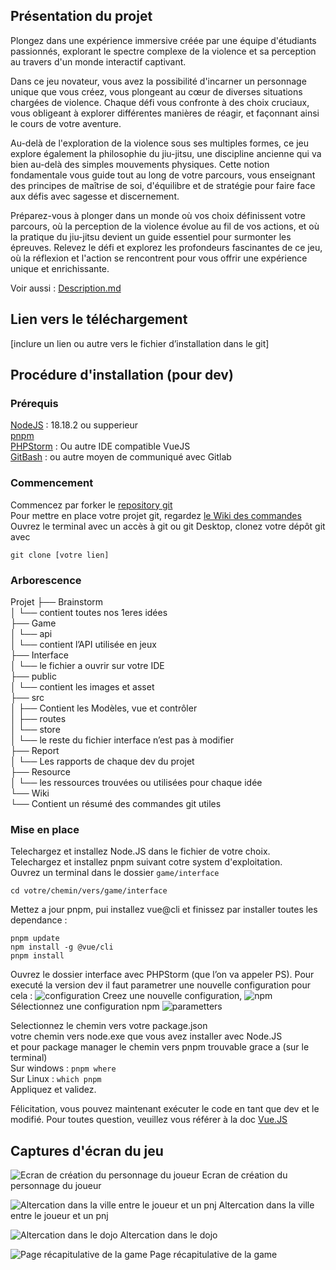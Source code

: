 ## Présentation du projet 

Plongez dans une expérience immersive créée par une équipe d'étudiants passionnés, explorant le spectre complexe de la violence et sa perception au travers d'un monde interactif captivant.  

Dans ce jeu novateur, vous avez la possibilité d'incarner un personnage unique que vous créez, vous plongeant au cœur de diverses situations chargées de violence. Chaque défi vous confronte à des choix cruciaux, vous obligeant à explorer différentes manières de réagir, et façonnant ainsi le cours de votre aventure.  

Au-delà de l'exploration de la violence sous ses multiples formes, ce jeu explore également la philosophie du jiu-jitsu, une discipline ancienne qui va bien au-delà des simples mouvements physiques. Cette notion fondamentale vous guide tout au long de votre parcours, vous enseignant des principes de maîtrise de soi, d'équilibre et de stratégie pour faire face aux défis avec sagesse et discernement.  

Préparez-vous à plonger dans un monde où vos choix définissent votre parcours, où la perception de la violence évolue au fil de vos actions, et où la pratique du jiu-jitsu devient un guide essentiel pour surmonter les épreuves. Relevez le défi et explorez les profondeurs fascinantes de ce jeu, où la réflexion et l'action se rencontrent pour vous offrir une expérience unique et enrichissante.

Voir aussi : [Description.md](./Description.md)

## Lien vers le téléchargement

[inclure un lien ou autre vers le fichier d’installation dans le git]


## Procédure d'installation (pour dev)
### Prérequis
[NodeJS](https://nodejs.org/en) : 18.18.2 ou supperieur </br>
[pnpm](https://pnpm.io/installation)</br>
[PHPStorm](https://www.jetbrains.com/fr-fr/phpstorm/) : Ou autre IDE compatible VueJS</br>
[GitBash](https://git-scm.com/downloads) : ou autre moyen de communiqué avec Gitlab

### Commencement
Commencez par forker le [repository git]( https://gitlab.unistra.fr/maes-t3/maj23-t3-d)</br>
Pour mettre en place votre projet git, regardez [le Wiki des commandes](wiki/git_commands.md)
Ouvrez le terminal avec un accès à git ou git Desktop, clonez votre dépôt git avec 
```
git clone [votre lien]
```

### Arborescence
Projet
├── Brainstorm</br>
│   └── contient toutes nos 1eres idées</br>
├── Game</br>
│   └── api</br>
│       └── contient l’API utilisée en jeux</br>
├── Interface</br>
│   └── le fichier a ouvrir sur votre IDE</br>
├── public</br>
│   └── contient les images et asset</br>
├── src</br>
│   ├── Contient les Modèles, vue et contrôler</br>
│   ├── routes</br>
│   └── store</br>
│   └── le reste du fichier interface n’est pas à modifier</br>
├── Report</br>
│   └── Les rapports de chaque dev du projet</br>
├── Resource</br>
│   └── les ressources trouvées ou utilisées pour chaque idée</br>
└── Wiki</br>
    └── Contient un résumé des commandes git utiles</br>

### Mise en place
Telechargez et installez Node.JS dans le fichier de votre choix.</br>
Telechargez et installez pnpm suivant cotre system d'exploitation.</br>
Ouvrez un terminal dans le dossier `game/interface`
```
cd votre/chemin/vers/game/interface
```
Mettez a jour pnpm, pui installez vue@cli et finissez par installer toutes les dependance :
```
pnpm update
npm install -g @vue/cli
pnpm install
```
Ouvrez le dossier interface avec PHPStorm (que l’on va appeler PS). Pour executé la version dev il faut parametrer une nouvelle configuration pour cela : 
![configuration](readme/installation1.png)
Creez une nouvelle configuration,
![npm](readme/installation2.png)
Sélectionnez une configuration npm
![parametters](readme/installation3.png)

Selectionnez le chemin vers votre package.json</br>
votre chemin vers node.exe que vous avez installer avec Node.JS</br>
et pour package manager le chemin vers pnpm trouvable grace a (sur le terminal)</br>
Sur windows : ```pnpm where```</br>
Sur Linux : ```which pnpm```</br>
Appliquez et validez.</br>

Félicitation, vous pouvez maintenant exécuter le code en tant que dev et le modifié. Pour toutes question, veuillez vous référer à la doc [Vue.JS](https://vuejs.org/guide/introduction.html)

## Captures d'écran du jeu

![Ecran de création du personnage du joueur](readme/jeu1.png)
Ecran de création du personnage du joueur  

![Altercation dans la ville entre le joueur et un pnj](readme/jeu2.png)
Altercation dans la ville entre le joueur et un pnj  

![Altercation dans le dojo](readme/jeu3.png)
Altercation dans le dojo  

![Page récapitulative de la game](readme/jeu4.png)
Page récapitulative de la game

